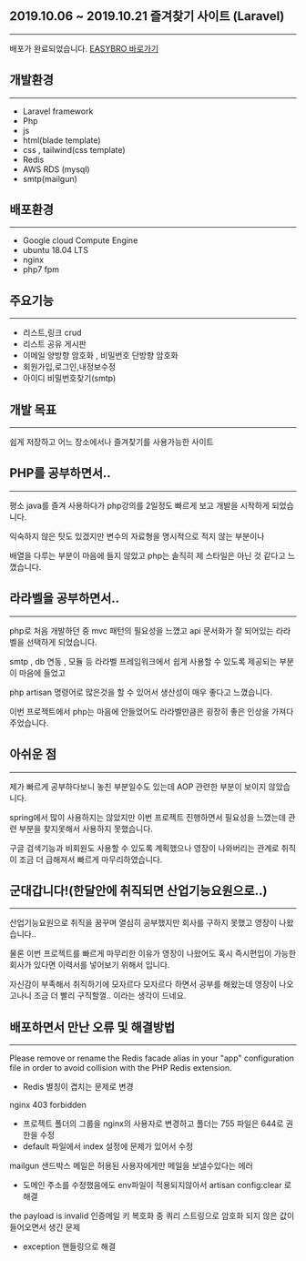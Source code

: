 ## 2019.10.06 ~ 2019.10.21 즐겨찾기 사이트 (Laravel)
- - -
배포가 완료되었습니다. [EASYBRO 바로가기](http://easybro.kr/)


## 개발환경
- - -
* Laravel framework
* Php
* js
* html(blade template)
* css , tailwind(css template)
* Redis
* AWS RDS (mysql)
* smtp(mailgun)


## 배포환경
- - -
* Google cloud Compute Engine
* ubuntu 18.04 LTS
* nginx
* php7 fpm


## 주요기능
- - -
* 리스트,링크 crud
* 리스트 공유 게시판 
* 이메일 양방향 암호화 , 비밀번호 단방향 암호화
* 회원가입,로그인,내정보수정
* 아이디 비밀번호찾기(smtp)

## 개발 목표
- - -
쉽게 저장하고 어느 장소에서나 즐겨찾기를 사용가능한 사이트


## PHP를 공부하면서..
- - -
평소 java를 즐겨 사용하다가 php강의를 2일정도 빠르게 보고 개발을 시작하게 되었습니다.

 익숙하지 않은 탓도 있겠지만 변수의 자료형을 명시적으로 적지 않는 부분이나 

배열을 다루는 부분이 마음에 들지 않았고 php는 솔직히 제 스타일은 아닌 것 같다고 느꼈습니다.


## 라라벨을 공부하면서..
- - -
php로 처음 개발하던 중 mvc 패턴의 필요성을 느꼈고 api 문서화가 잘 되어있는 라라벨을 선택하게 되었습니다.

smtp , db 연동 , 모듈 등 라라벨 프레임워크에서 쉽게 사용할 수 있도록 제공되는 부분이 마음에 들었고

php artisan 명령어로 많은것을 할 수 있어서 생산성이 매우 좋다고 느꼈습니다.

이번 프로젝트에서 php는 마음에 안들었어도 라라벨만큼은 굉장히 좋은 인상을 가져다 주었습니다.

## 아쉬운 점
- - - 
제가 빠르게 공부하다보니 놓친 부분일수도 있는데 AOP 관련한 부분이 보이지 않았습니다.

spring에서 많이 사용하지는 않았지만 이번 프로젝트 진행하면서 필요성을 느꼈는데 관련 부분을 찾지못해서 사용하지 못했습니다.

구글 검색기능과 비회원도 사용할 수 있도록 계획했으나 영장이 나와버리는 관계로 취직이 조금 더 급해져서 빠르게 마무리하였습니다.


## 군대갑니다!(한달안에 취직되면 산업기능요원으로..)
- - -
산업기능요원으로 취직을 꿈꾸며 열심히 공부했지만 회사를 구하지 못했고 영장이 나왔습니다..

물론 이번 프로젝트를 빠르게 마무리한 이유가 영장이 나왔어도 혹시 즉시편입이 가능한 회사가 있다면 이력서를 넣어보기 위해서 입니다.

자신감이 부족해서 취직하기에 모자르다 모자르다 하면서 공부를 해왔는데 영장이 나오고나니 조금 더 빨리 구직할껄.. 이라는 생각이 드네요.

## 배포하면서 만난 오류 및 해결방법
- - -
Please remove or rename the Redis facade alias in your "app" configuration file in order to avoid collision with the PHP Redis extension.
* Redis 별칭이 겹치는 문제로 변경


nginx 403 forbidden
* 프로젝트 폴더의 그룹을 nginx의 사용자로 변경하고 폴더는 755 파일은 644로 권한을 수정
* default 파일에서 index 설정에 문제가 있어서 수정


mailgun 샌드박스 메일은 허용된 사용자에게만 메일을 보낼수있다는 에러
* 도메인 주소를 수정했음에도 env파일이 적용되지않아서 artisan config:clear 로 해결

the payload is invalid 인증메일 키 복호화 중 쿼리 스트링으로 암호화 되지 않은 값이 들어오면서 생긴 문제
* exception 핸들링으로 해결
